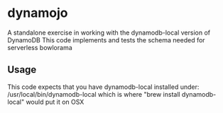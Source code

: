 # dynamojo

A standalone exercise in working with the dynamodb-local version of DynamoDB
This code implements and tests the schema needed for serverless bowlorama

## Usage

This code expects that you have dynamodb-local installed under:
/usr/local/bin/dynamodb-local
which is where "brew install dynamodb-local" would put it on OSX